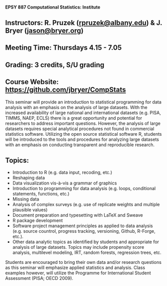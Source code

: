 #### EPSY 887 Computational Statistics: Institute ####

## Instructors: R. Pruzek (rpruzek@albany.edu) & J. Bryer (jason@bryer.org)
## Meeting Time: Thursdays 4.15 - 7.05
## Grading: 3 credits, S/U grading
## Course Website: https://github.com/jbryer/CompStats

This seminar will provide an introduction to statistical programming for data analysis with an emphasis on the analysis of large datasets. With the increased availability of large national and international datasets (e.g. PISA, TIMMS, NAEP, ECLS) there is a great opportunity and potential for researchers to address important questions. However, the analysis of large datasets requires special analytical procedures not found in commercial statistics software. Utilizing the open source statistical software R, students will be introduced to the tools and procedures for analyzing large datasets with an emphasis on conducting transparent and reproducible research. 

## Topics:
* Introduction to R (e.g. data input, recoding, etc.)
* Reshaping data
* Data visualization vis-à-vis a grammar of graphics
* Introduction to programming for data analysis (e.g. loops, conditional statements, functions, etc.)
* Missing data
* Analysis of complex surveys (e.g. use of replicate weights and multiple plausible values)
* Document preparation and typesetting with LaTeX and Sweave
* R package development
* Software project management principles as applied to data analysis (e.g. source countrol, progress tracking, versioning, Github, R-Forge, etc.).
* Other data analytic topics as identified by students and appropriate for analysis of large datasets. Topics may include propensity score analysis, multilevel modeling, IRT, random forests, regression trees, etc.

Students are encouraged to bring their own data and/or research questions as this seminar will emphasize applied statistics and analysis. Class examples however, will utilize the Programme for International Student Assessment (PISA; OECD 2009). 
